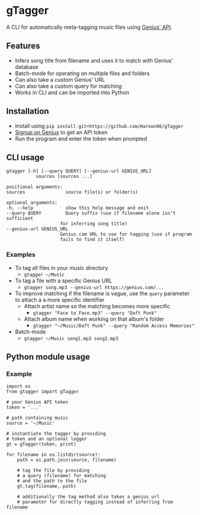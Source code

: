 # gTagger

A CLI for automatically meta-tagging music files using [Genius' API](https://genius.com/developers).

## Features
- Infers song title from filename and uses it to match with Genius' database
- Batch-mode for operating on multiple files and folders
- Can also take a custom Genius' URL
- Can also take a custom query for matching
- Works in CLI and can be imported into Python

## Installation
- Install using `pip install git+https://github.com/Haroon96/gTagger`
- [Signup on Genius](https://genius.com/developers) to get an API token
- Run the program and enter the token when prompted

## CLI usage
```
gtagger [-h] [--query QUERY] [--genius-url GENIUS_URL]
           sources [sources ...]

positional arguments:
sources               source file(s) or folder(s)

optional arguments:
-h, --help            show this help message and exit
--query QUERY         Query suffix (use if filename alone isn't sufficient
                    for inferring song title)
--genius-url GENIUS_URL
                    Genius.com URL to use for tagging (use if program
                    fails to find it itself)

```

### Examples
- To tag all files in your music directory
  - `gtagger ~/Music`
- To tag a file with a specific Genius URL
  - `gtagger song.mp3 --genius-url https://genius.com/...`
- To improve matching if the filename is vague, use the `query` parameter to attach a a more specific identifier
  - Attach artist name so the matching becomes more specific
    - `gtagger "Face to Face.mp3" --query "Daft Punk"`
  - Attach album name when working on that album's folder
    - `gtagger "~/Music/Daft Punk" --query "Random Access Memories"`
- Batch-mode
  - `gtagger ~/Music song1.mp3 song2.mp3`

## Python module usage
### Example
```
import os
from gtagger import gTagger

# your Genius API token
token = '...'

# path containing music
source = '~/Music'

# instantiate the tagger by providing
# token and an optional logger
gt = gTagger(token, print)

for filename in os.listdir(source):
    path = os.path.join(source, filename)

    # tag the file by providing
    # a query (filename) for matching
    # and the path to the file
    gt.tag(filename, path)
    
    # additionally the tag method also takes a genius_url
    # parameter for directly tagging instead of inferring from filename
```
